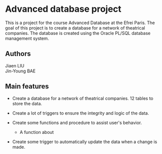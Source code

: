 # Advanced database project

This is a project for the course Advanced Database at the Efrei Paris. The goal of this project is to create a database for a network of theatrical companies. The database is created using the Oracle PL/SQL database management system.

## Authors

Jiaen LIU  
Jin-Young BAE

## Main features

- Create a database for a network of theatrical companies. 12 tables to store the data.

- Create a lot of triggers to ensure the integrity and logic of the data.

- Create some functions and procedure to assist user's behavior.
  - A function about 


- Create some trigger to automatically update the data when a change is made.



